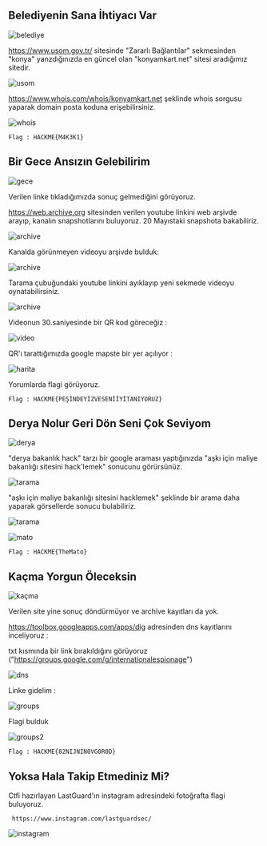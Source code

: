 ## Belediyenin Sana İhtiyacı Var

![belediye](images/belediye.png)

https://www.usom.gov.tr/ sitesinde "Zararlı Bağlantılar" sekmesinden "konya" yanzdığınızda en güncel olan "konyamkart.net" sitesi aradığımız sitedir.

![usom](images/usom.png)

https://www.whois.com/whois/konyamkart.net şeklinde whois sorgusu yaparak domain posta koduna erişebilirsiniz.

![whois](images/whois.png)

    Flag : HACKME{M4K3K1}

## Bir Gece Ansızın Gelebilirim

![gece](images/gece.png)

Verilen linke tıkladığımızda sonuç gelmediğini görüyoruz.

https://web.archive.org sitesinden verilen youtube linkini web arşivde arayıp, kanalın snapshotlarını buluyoruz. 20 Mayıstaki snapshota bakabiliriz.

![archive](images/archive.png)

Kanalda görünmeyen videoyu arşivde bulduk:

![archive](images/archive2.png)

Tarama çubuğundaki youtube linkini ayıklayıp yeni sekmede videoyu oynatabilirsiniz.

![archive](images/archive3.png)

Videonun 30.saniyesinde bir QR kod göreceğiz :

![video](images/video.png)

QR'ı tarattığımızda google mapste bir yer açılıyor :

![harita](images/harita.png)

Yorumlarda flagi görüyoruz.

    Flag : HACKME{PEŞİNDEYİZVESENİİYİTANIYORUZ}
    
## Derya Nolur Geri Dön Seni Çok Seviyom

![derya](images/derya.png)

"derya bakanlık hack" tarzı bir google araması yaptığınızda "aşkı için maliye bakanlığı sitesini hack'lemek" sonucunu görürsünüz.

![tarama](images/google.png)

"aşkı için maliye bakanlığı sitesini hacklemek" şeklinde bir arama daha yaparak görsellerde sonucu bulabiliriz.

![tarama](images/aşk.png)

![mato](images/themato.jpeg)

    Flag : HACKME{TheMato}
    
## Kaçma Yorgun Öleceksin

![kaçma](images/kaçma.png)

Verilen site yine sonuç döndürmüyor ve archive kayıtları da yok. 

https://toolbox.googleapps.com/apps/dig adresinden dns kayıtlarını inceliyoruz :

txt kısmında bir link bırakıldığını görüyoruz ("https://groups.google.com/g/internationalespionage")

![dns](images/dns.png)

Linke gidelim :

![groups](images/groups.png)

Flagi bulduk

![groups2](images/groups2.png)

    Flag : HACKME{82NIJNIN0VG0R0D}
    
## Yoksa Hala Takip Etmediniz Mi?

Ctfi hazırlayan LastGuard'ın instagram adresindeki fotoğrafta flagi buluyoruz.

     https://www.instagram.com/lastguardsec/
     
 ![instagram](images/insta.png)





